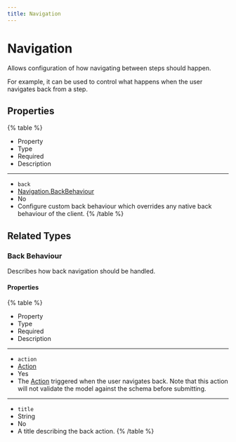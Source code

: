 ```yaml
---
title: Navigation
---
```


# Navigation



Allows configuration of how navigating between steps should happen.

For example, it can be used to control what happens when the user navigates back from a step.

## Properties

{% table %}
* Property
* Type
* Required
* Description
---
* `back`
* [Navigation.BackBehaviour](navigation#Back-Behaviour)
* No
*
  Configure custom back behaviour which overrides any native back behaviour of the client.
{% /table %}
## Related Types

### Back Behaviour



Describes how back navigation should be handled.

#### Properties

{% table %}
* Property
* Type
* Required
* Description
---
* `action`
* [Action](action#Action)
* Yes
*
  The [Action](action#Action) triggered when the user navigates back. Note that this action will not validate the model against the schema before submitting.
---
* `title`
* String
* No
*
  A title describing the back action.
{% /table %}
